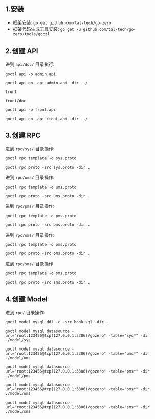 ## 1.安装

- 框架安装: ```go get github.com/tal-tech/go-zero```
- 框架代码生成工具安装:  ```go get -u github.com/tal-tech/go-zero/tools/goctl```

## 2.创建 API

进到 `api/doc/` 目录执行: 

`goctl api -o admin.api`

`goctl api go -api admin.api -dir ../`

`front`

`front/doc`

`goctl api -o front.api`

`goctl api go -api front.api -dir ../ `

## 3.创建 RPC

进到 `rpc/sys/` 目录操作: 

`goctl rpc template -o sys.proto`

`goctl rpc proto -src sys.proto -dir .`

进到 `rpc/ums/` 目录操作:

`goctl rpc template -o ums.proto`

`goctl rpc proto -src ums.proto -dir .`

进到 `rpc/pms/` 目录操作:

`goctl rpc template -o pms.proto`

`goctl rpc proto -src pms.proto -dir .`

进到 `rpc/oms/` 目录操作:

`goctl rpc template -o oms.proto`

`goctl rpc proto -src oms.proto -dir .`

进到 `rpc/sms/` 目录操作

`goctl rpc template -o sms.proto`

`goctl rpc proto -src sms.proto -dir .`

## 4.创建 Model

进到 `rpc/` 目录操作:

`goctl model mysql ddl -c -src book.sql -dir .`

`goctl model mysql datasource -url="root:123456@tcp(127.0.0.1:3306)/gozero" -table="sys*" -dir ./model/sys`

`goctl model mysql datasource -url="root:123456@tcp(127.0.0.1:3306)/gozero" -table="ums*" -dir ./model/ums`

`goctl model mysql datasource -url="root:123456@tcp(127.0.0.1:3306)/gozero" -table="pms*" -dir ./model/pms`

`goctl model mysql datasource -url="root:123456@tcp(127.0.0.1:3306)/gozero" -table="oms*" -dir ./model/oms`

`goctl model mysql datasource -url="root:123456@tcp(127.0.0.1:3306)/gozero" -table="sms*" -dir ./model/sms`
